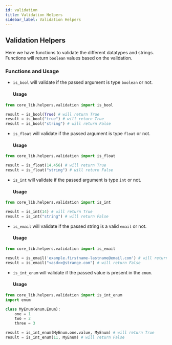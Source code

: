 ```yaml
---
id: validation
title: Validation Helpers
sidebar_label: Validation Helpers
---
```


## Validation Helpers
Here we have functions to validate the different datatypes and strings. Functions will return `boolean` values based on the validation.

### Functions and Usage

- `is_bool` will validate if the passed argument is type `boolean` or not.
    #### Usage
```python
from core_lib.helpers.validation import is_bool

result = is_bool(True) # will return True
result = is_bool("true") # will return True
result = is_bool("string") # will return False
```

- `is_float` will validate if the passed argument is type `float` or not. 
    #### Usage
```python
from core_lib.helpers.validation import is_float

result = is_float(14.456) # will return True
result = is_float("string") # will return False
```

- `is_int` will validate if the passed argument is type `int` or not. 
    #### Usage
```python
from core_lib.helpers.validation import is_int

result = is_int(14) # will return True
result = is_int("string") # will return False
```

- `is_email` will validate if the passed string is a valid `email` or not. 
    #### Usage
```python
from core_lib.helpers.validation import is_email

result = is_email('example.firstname-lastname@email.com') # will return True
result = is_email("<asd>>@strange.com") # will return False
```

- `is_int_enum` will validate if the passed value is present in the `enum`. 
    #### Usage
```python
from core_lib.helpers.validation import is_int_enum
import enum

class MyEnum(enum.Enum):
    one = 1
    two = 2
    three = 3

result = is_int_enum(MyEnum.one.value, MyEnum) # will return True
result = is_int_enum(11, MyEnum) # will return False
```